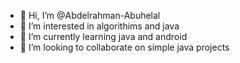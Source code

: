 - 👋 Hi, I’m @Abdelrahman-Abuhelal
- 👀 I’m interested in algorithims and java 
- 🌱 I’m currently learning java and android
- 💞️ I’m looking to collaborate on simple java projects


<!---
Abdelrahman-Abuhelal/Abdelrahman-Abuhelal is a ✨ special ✨ repository because its `README.md` (this file) appears on your GitHub profile.
You can click the Preview link to take a look at your changes.
--->
